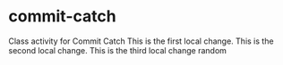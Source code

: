 # commit-catch
Class activity for Commit Catch
This is the first local change.
This is the second local change.
This is the third local change
random